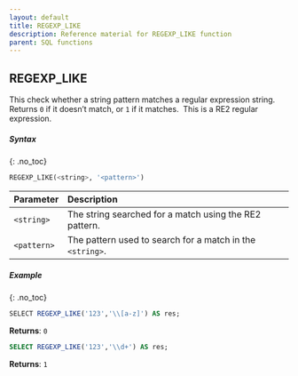```yaml
---
layout: default
title: REGEXP_LIKE
description: Reference material for REGEXP_LIKE function
parent: SQL functions
---
```


## REGEXP\_LIKE

This check whether a string pattern matches a regular expression string. Returns `0` if it doesn’t match, or `1` if it matches. ​ This is a ​​RE2​​ regular expression.

##### Syntax
{: .no_toc}

```sql
​REGEXP_LIKE(<string>, '<pattern>')​​
```

| Parameter   | Description                                               |
| :----------- | :--------------------------------------------------------- |
| `<string>`  | The string searched for a match using the RE2 pattern.    |
| `<pattern>` | The pattern used to search for a match in the `<string>`. |

##### Example
{: .no_toc}

```sql
​​SELECT REGEXP_LIKE('123','\\[a-z]') AS res;​​
```

**Returns**: `0`

```sql
SELECT REGEXP_LIKE('123','\\d+') AS res;​
```

**Returns**: `1`

